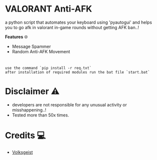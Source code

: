 # VALORANT Anti-AFK

a python script that automates your keyboard using 'pyautogui' and helps you to go afk in valorant in-game rounds without getting AFK ban..!

**Features** 🌐
- Message Spammer
- Random Anti-AFK Movement

#
```
use the command `pip install -r req.txt`
after installation of required modules run the bat file `start.bat`

```
# Disclaimer ⚠️
- developers are not responsible for any unusual activity or misshappening..!
- Tested more than 50x times.
  
# Credits 💻
- [Volksgeist](https://github.com/volksgeistt)

